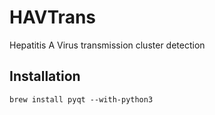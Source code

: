 # HAVTrans
Hepatitis A Virus transmission cluster detection


## Installation
```
brew install pyqt --with-python3
```

